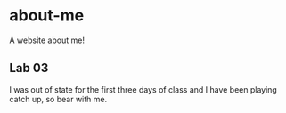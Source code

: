 # about-me

A website about me!


## Lab 03

I was out of state for the first three days of class and I have been playing catch up, so bear with me.